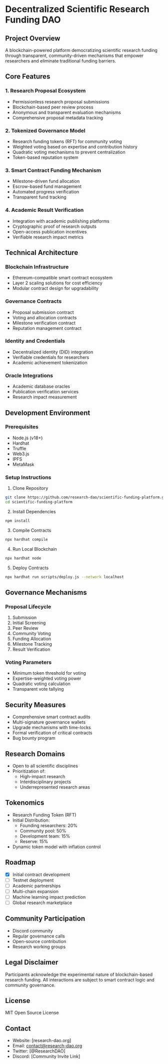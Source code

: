# Decentralized Scientific Research Funding DAO

## Project Overview

A blockchain-powered platform democratizing scientific research funding through transparent, community-driven mechanisms that empower researchers and eliminate traditional funding barriers.

## Core Features

### 1. Research Proposal Ecosystem
- Permissionless research proposal submissions
- Blockchain-based peer review process
- Anonymous and transparent evaluation mechanisms
- Comprehensive proposal metadata tracking

### 2. Tokenized Governance Model
- Research funding tokens (RFT) for community voting
- Weighted voting based on expertise and contribution history
- Quadratic voting mechanisms to prevent centralization
- Token-based reputation system

### 3. Smart Contract Funding Mechanism
- Milestone-driven fund allocation
- Escrow-based fund management
- Automated progress verification
- Transparent fund tracking

### 4. Academic Result Verification
- Integration with academic publishing platforms
- Cryptographic proof of research outputs
- Open-access publication incentives
- Verifiable research impact metrics

## Technical Architecture

### Blockchain Infrastructure
- Ethereum-compatible smart contract ecosystem
- Layer 2 scaling solutions for cost efficiency
- Modular contract design for upgradability

### Governance Contracts
- Proposal submission contract
- Voting and allocation contracts
- Milestone verification contract
- Reputation management contract

### Identity and Credentials
- Decentralized identity (DID) integration
- Verifiable credentials for researchers
- Academic achievement tokenization

### Oracle Integrations
- Academic database oracles
- Publication verification services
- Research impact measurement

## Development Environment

### Prerequisites
- Node.js (v18+)
- Hardhat
- Truffle
- Web3.js
- IPFS
- MetaMask

### Setup Instructions

1. Clone Repository
```bash
git clone https://github.com/research-dao/scientific-funding-platform.git
cd scientific-funding-platform
```

2. Install Dependencies
```bash
npm install
```

3. Compile Contracts
```bash
npx hardhat compile
```

4. Run Local Blockchain
```bash
npx hardhat node
```

5. Deploy Contracts
```bash
npx hardhat run scripts/deploy.js --network localhost
```

## Governance Mechanisms

### Proposal Lifecycle
1. Submission
2. Initial Screening
3. Peer Review
4. Community Voting
5. Funding Allocation
6. Milestone Tracking
7. Result Verification

### Voting Parameters
- Minimum token threshold for voting
- Expertise-weighted voting power
- Quadratic voting calculation
- Transparent vote tallying

## Security Measures

- Comprehensive smart contract audits
- Multi-signature governance wallets
- Upgrade mechanisms with time-locks
- Formal verification of critical contracts
- Bug bounty program

## Research Domains

- Open to all scientific disciplines
- Prioritization of:
    - High-impact research
    - Interdisciplinary projects
    - Underrepresented research areas

## Tokenomics

- Research Funding Token (RFT)
- Initial Distribution:
    - Founding researchers: 20%
    - Community pool: 50%
    - Development team: 15%
    - Reserve: 15%
- Dynamic token model with inflation control

## Roadmap

- [x] Initial contract development
- [ ] Testnet deployment
- [ ] Academic partnerships
- [ ] Multi-chain expansion
- [ ] Machine learning impact prediction
- [ ] Global research marketplace

## Community Participation

- Discord community
- Regular governance calls
- Open-source contribution
- Research working groups

## Legal Disclaimer

Participants acknowledge the experimental nature of blockchain-based research funding. All interactions are subject to smart contract logic and community governance.

## License

MIT Open Source License

## Contact

- Website: [research-dao.org]
- Email: contact@research-dao.org
- Twitter: [@ResearchDAO]
- Discord: [Community Invite Link]
